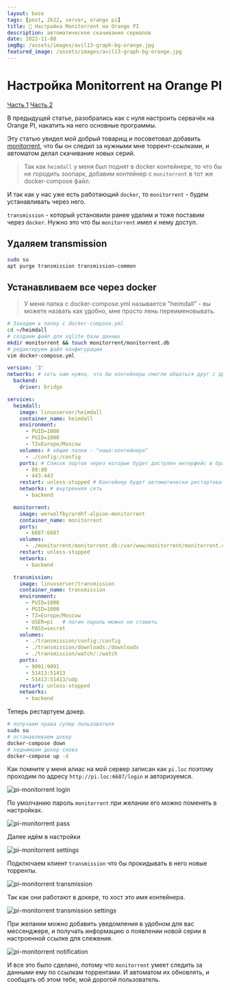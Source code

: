 ```yaml
---
layout: base
tags: [post, 2k22, server, orange pi]
title: 🍊 Настройка Monitorrent на Orange PI
description: автоматическое скачивание сериалов
date: 2022-11-08
imgBg: /assets/images/avil13-graph-bg-orange.jpg
featured_image: /assets/images/avil13-graph-bg-orange.jpg
---
```


# Настройка Monitorrent на Orange PI

<div class="list-of-parts">
  <a href="/blog/2022/07-home-pi-server/">Часть 1</a>
  <a href="/blog/2022/08-pi-monitorrent/" class="active">Часть 2</a>
</div>


В предыдущей статье, разобрались как с нуля настроить сервачёк на Orange PI, накатить на него основные программы.

Эту статью увидел мой добрый товарищ и посоветовал добавить [monitorrent](https://github.com/werwolfby/monitorrent), что бы он следил за нужными мне торрент-ссылками, и автоматом делал скачивание новых серий.

> Так как `heimdall` у меня был поднят в docker контейнере, то что бы не городить зоопарк, добавим контейнер с `monitorrent` в тот же docker-compose файл.

И так как у нас уже есть работающий `docker`, то `monitorrent` - будем устанавливать через него.

`transmission` - который установили ранее удалим и тоже поставим через `docker`. Нужно это что бы `monitorrent` имел к нему доступ.

## Удаляем transmission

```bash
sudo su
apt purge transmission transmission-common
```

## Устанавливаем все через docker

> У меня папка с docker-compose.yml называется "heimdall" - вы можете назвать как удобно, мне просто лень переименовывать.

```bash
# Заходим в папку с docker-compose.yml
cd ~/heimdall
# создаем файл для sqlite базы данных
mkdir monitorrent && touch monitorrent/monitorrent.db
# редактируем файл конфигурации
vim docker-compose.yml
```

```yaml
version: '3'
networks: # сеть нам нужна, что бы контейнеры смогли общаться друг с другом
  backend:
    driver: bridge

services:
  heimdall:
    image: linuxserver/heimdall
    container_name: heimdall
    environment:
      - PUID=1000
      - PGID=1000
      - TZ=Europe/Moscow
    volumes: # общие папки - "наша:контейнера"
      - ./config:/config
    ports: # Список портов через которые будет доступен интерфейс в браузере - "внешний:внутренний"
      - 80:80
      - 443:443
    restart: unless-stopped # Контейнер будет автоматически рестартовать, до тех пор пока вы не отсанвите его вручную
    networks: # внутренняя сеть
      - backend

  monitorrent:
    image: werwolfby/armhf-alpine-monitorrent
    container_name: monitorrent
    ports:
      - 6687:6687
    volumes:
      - ./monitorrent/monitorrent.db:/var/www/monitorrent/monitorrent.db
    restart: unless-stopped
    networks:
      - backend

  transmission:
    image: linuxserver/transmission
    container_name: transmission
    environment:
      - PUID=1000
      - PGID=1000
      - TZ=Europe/Moscow
      - USER=pi   # логин пароль можно не ставить
      - PASS=secret
    volumes:
      - ./transmission/config:/config
      - ./transmission/downloads:/downloads
      - ./transmission/watch/:/watch
    ports:
      - 9091:9091
      - 51413:51413
      - 51413:51413/udp
    restart: unless-stopped
    networks:
      - backend
```

Теперь рестартуем докер.

```bash
# получаем права супер пользователя
sudo su
# останавливаем докер
docker-compose down
# поднимаем докер снова
docker-compose up -d
```

Как помните у меня алиас на мой сервер записан как `pi.loc` поэтому проходим по адресу `http://pi.loc:6687/login` и авторизуемся.

![pi-monitorrent login](/assets/images/01-pi-monitorrent.webp)

По умолчанию пароль `monitorrent` при желании его можно поменять в настройках.

![pi-monitorrent pass](/assets/images/02-pi-monitorrent.webp)

Далее идём в настройки

![pi-monitorrent settings](/assets/images/03-pi-monitorrent.webp)

Подключаем клиент `transmission` что бы прокидывать в него новые торренты.

![pi-monitorrent transmission](/assets/images/04-pi-monitorrent.webp)

Так как они работают в докере, то хост это имя контейнера.

![pi-monitorrent transmission settings](/assets/images/05-pi-monitorrent.webp)

При желании можно добавить уведомления в удобном для вас мессенджере, и получать информацию о появлении новой серии в настроенной ссылке для слежения.

![pi-monitorrent notification](/assets/images/06-pi-monitorrent.webp)

И все это было сделано, потому что `monitorrent` умеет следить за данными ему по ссылкам торрентами.
И автоматом их обновлять, и сообщать об этом тебе, мой дорогой пользователь.



